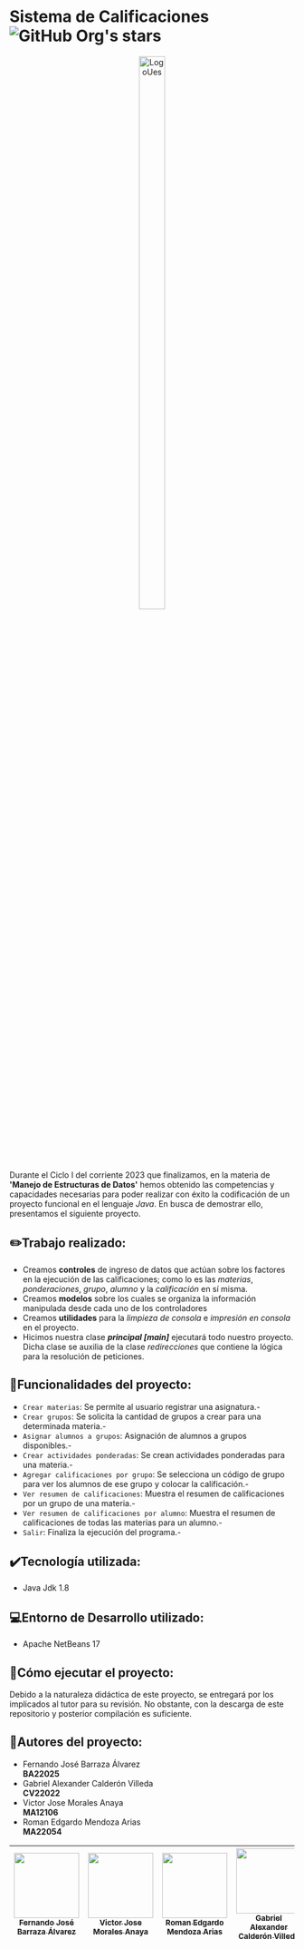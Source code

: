 # Sistema de Calificaciones ![GitHub Org's stars](https://img.shields.io/github/stars/MinunGR?style=social)
<p align="center">
  <img src="https://revistas.ues.edu.sv/public/site/images/ernestocruz/uij3.png" alt="LogoUes" width="30%" height="50%">
</p>

Durante el Ciclo I del corriente 2023 que finalizamos, en la materia de **'Manejo de Estructuras de Datos'** hemos obtenido las competencias y capacidades necesarias para poder realizar con éxito la codificación de un proyecto funcional en el lenguaje *Java*. En busca de demostrar ello, presentamos el siguiente proyecto.

## :pencil2:Trabajo realizado:
- Creamos **controles** de ingreso de datos que actúan sobre los factores en la ejecución de las calificaciones; como lo es las *materias*, *ponderaciones*, *grupo*, *alumno* y la *calificación* en sí misma.
- Creamos **modelos** sobre los cuales se organiza la información manipulada desde cada uno de los controladores
- Creamos **utilidades** para la *limpieza de consola* e *impresión en consola* en el proyecto.
- Hicimos nuestra clase ***principal [main]*** ejecutará todo nuestro proyecto. Dicha clase se auxilia de la clase *redirecciones* que contiene la lógica para la resolución de peticiones.

## :hammer:Funcionalidades del proyecto:
  - `Crear materias`: Se permite al usuario registrar una asignatura.-
  - `Crear grupos`: Se solicita la cantidad de grupos a crear para una determinada materia.-
  - `Asignar alumnos a grupos`: Asignación de alumnos a grupos disponibles.-
  - `Crear actividades ponderadas`: Se crean actividades ponderadas para una materia.-
  - `Agregar calificaciones por grupo`: Se selecciona un código de grupo para ver los alumnos de ese grupo y colocar la calificación.-
  - `Ver resumen de calificaciones`: Muestra el resumen de calificaciones por un grupo de una materia.-
  - `Ver resumen de calificaciones por alumno`: Muestra el resumen de calificaciones de todas las materias para un alumno.-
  - `Salir`: Finaliza la ejecución del programa.-


## :heavy_check_mark:Tecnología utilizada:
- Java Jdk 1.8

## :computer:Entorno de Desarrollo utilizado:
- Apache NetBeans 17

## :speech_balloon:Cómo ejecutar el proyecto:
Debido a la naturaleza didáctica de este proyecto, se entregará por los implicados al tutor para su revisión. No obstante, con la descarga de este repositorio y posterior compilación es suficiente.

## :busts_in_silhouette:Autores del proyecto:
- Fernando José Barraza Álvarez  
  **BA22025**
- Gabriel Alexander Calderón Villeda  
  **CV22022**
- Victor Jose Morales Anaya  
  **MA12106**
- Roman Edgardo Mendoza Arias  
  **MA22054**

  
| [<img src="https://avatars.githubusercontent.com/u/61745150?v=4" width=115><br><sub>Fernando José Barraza Álvarez</sub>](https://github.com/MinunGR) | [<img src="https://avatars.githubusercontent.com/u/134123481?v=4" width=115><br><sub>Victor Jose Morales Anaya</sub>](https://github.com/jose-moral) | [<img src="https://avatars.githubusercontent.com/u/134826793?v=4" width=115><br><sub>Roman Edgardo Mendoza Arias</sub>](https://github.com/remaGOD) | [<img src="https://avatars.githubusercontent.com/u/66326960?v=4" width=115><br><sub>Gabriel Alexander Calderón Villeda  </sub>](https://github.com/ga-b0)
| :---: | :---: | :---: | :---: |
